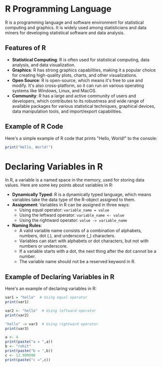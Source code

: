 # R Programming Language

R is a programming language and software environment for statistical computing and graphics. It is widely used among statisticians and data miners for developing statistical software and data analysis.

## Features of R

- **Statistical Computing**: R is often used for statistical computing, data analysis, and data visualization.
- **Graphics**: R has strong graphics capabilities, making it a popular choice for creating high-quality plots, charts, and other visualizations.
- **Open Source**: R is open-source, which means it's free to use and modify. It's also cross-platform, so it can run on various operating systems like Windows, Linux, and MacOS.
- **Community**: R has a large and active community of users and developers, which contributes to its robustness and wide range of available packages for various statistical techniques, graphical devices, data manipulation tools, and import/export capabilities.

## Example of R Code

Here's a simple example of R code that prints "Hello, World!" to the console:

```r
print("Hello, World!")
```
# Declaring Variables in R

In R, a variable is a named space in the memory, used for storing data values. Here are some key points about variables in R:

- **Dynamically Typed**: R is a dynamically typed language, which means variables take the data type of the R-object assigned to them.
- **Assignment**: Variables in R can be assigned in three ways:
    * Using equal operator: `variable_name = value`
    * Using the leftward operator: `variable_name <- value`
    * Using the rightward operator: `value -> variable_name`
- **Naming Rules**:
    * A valid variable name consists of a combination of alphabets, numbers, dot (.), and underscore (_) characters.
    * Variables can start with alphabets or dot characters, but not with numbers or underscore.
    * If a variable starts with a dot, the next thing after the dot cannot be a number.
    * The variable name should not be a reserved keyword in R.

## Example of Declaring Variables in R

Here's an example of declaring variables in R:

```r
var1 = "hello"  # Using equal operator
print(var1)

var2 <- "hello"  # Using leftward operator
print(var2)

"hello" -> var3  # Using rightward operator
print(var3)

```
```r
a <- 4
print(paste("a = ",a))
b <- "rohit"
print(paste("b = ",b))
c <- 12.999090
print(paste("c =",c))
```
